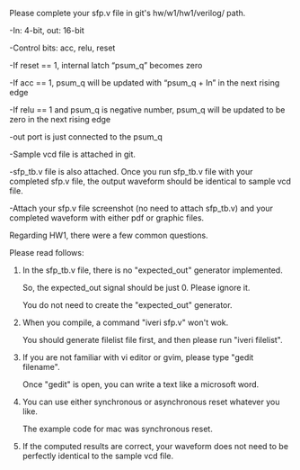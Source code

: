 Please complete your sfp.v file in git's hw/w1/hw1/verilog/ path.

-In: 4-bit, out: 16-bit

-Control bits: acc, relu, reset

-If reset == 1, internal latch “psum_q” becomes zero

-If acc == 1, psum_q will be updated with “psum_q + In” in the next rising edge

-If relu == 1 and psum_q is negative number, psum_q will be updated to be zero in the next rising edge

-out port is just connected to the psum_q

 

-Sample vcd file is attached in git.

-sfp_tb.v file is also attached. Once you run sfp_tb.v file with your completed sfp.v file, the output waveform should be identical to sample vcd file.

-Attach your sfp.v file screenshot (no need to attach sfp_tb.v) and your completed waveform with either pdf or graphic files.




Regarding HW1, there were a few common questions. 

Please read follows:

1. In the sfp_tb.v file, there is no "expected_out" generator implemented.

    So, the expected_out signal should be just 0. Please ignore it.

    You do not need to create the "expected_out" generator.

2. When you compile, a command "iveri sfp.v" won't wok.

    You should generate filelist file first, and then please run "iveri filelist".

3. If you are not familiar with vi editor or gvim, please type "gedit filename".

    Once "gedit" is open, you can write a text like a microsoft word.

4. You can use either synchronous or asynchronous reset whatever you like.

    The example code for mac was synchronous reset.

5. If the computed results are correct, your waveform does not need to be perfectly identical to the sample vcd file.